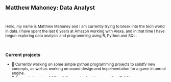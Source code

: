 <svg fill="none" viewBox="0 0 600 300" width="600" height="300" xmlns="http://www.w3.org/2000/svg">
  <foreignObject width="100%" height="100%">
    <div xmlns="http://www.w3.org/1999/xhtml">
      <style>
      </style>
<h2>Matthew Mahoney: Data Analyst</h2>
<br>
<p>Hello, my name is Matthew Mahoney and I am currently trying to break into the tech world in data. I have spent the last 6 years at Amazon working with Alexa, and in that time I have begun exploring data analysis and programming using R, Python and SQL.</p>
<br>
<h3>Current projects</h3>
<ul>
  <li>🚧 Currently working on some simple python programming projects to solidfy new concepts, as well as working on sound design and impelmentation for a game in unreal engine.</li>
  <li>🌱 Currently learning OOP in C/C++ and refreshing myself on T-SQL.
  <li>⏭ Next I plan to start some new data analysis projects to further explore the capabilities of the pandas library in python.</li>
</ul>

<img src="https://www.iconninja.com/files/646/741/224/original-linkedin-color-icon.png" style="width: auto; height: 30px; cursor: default;"/> <a href="https://www.linkedin.com/in/matthew-mahoney-2b229296/" target="_blank">My Linkedin</a>

